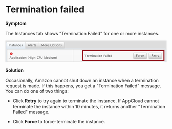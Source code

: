 <h1>Termination failed</h1>

<b>Symptom</b>  

The Instances tab shows "Termination Failed" for one or more instances.  

![termination failed message](images/termination_failed.png)

<b>Solution</b>

Occasionally, Amazon cannot shut down an instance when a termination request is made. If this happens, you get a "Termination Failed" message. You can do one of two things:  

*  Click <b>Retry</b> to try again to terminate the instance. If AppCloud cannot terminate the instance within 10 minutes, it returns another "Termination Failed" message.

*  Click <b>Force</b> to force-terminate the instance. 

<!--<b>Important!</b> If you select Force, the termination snapshot might not be good. If you later boot a cluster and use a "force-terminated" snapshot for the application instance, make sure to test the instance.-->